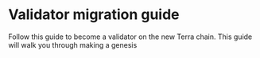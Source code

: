 # Validator migration guide
Follow this guide to become a validator on the new Terra chain. This guide will walk you through making a genesis